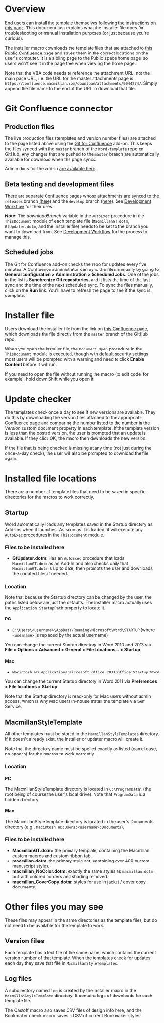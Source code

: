# Overview
End users can install the template themselves following the instructions [on this page](https://confluence.macmillan.com/display/PBL/Install+the+Macmillan+Template). This document just explains what the installer file does for troubleshooting or manual installation purposes (or just because you're curious).

The installer macro downloads the template files that are attached to  [this Public Confluence page](https://confluence.macmillan.com/display/PBL/Word+Template+downloads+-+production) and saves them in the correct locations on the user's computer. It is a sibling page to the Public space home page, so users won't see it in the page tree when viewing the home page.

Note that the VBA code needs to reference the attachment URL, not the main page URL, i.e. the URL for the master attachments page is `https://confluence.macmillan.com/download/attachments/9044274/`. Simply append the file name to the end of the URL to download that file.

# Git Confluence connector
## Production files
The live production files (templates and version number files) are attached to the page listed above using the [Git for Confluence](https://marketplace.atlassian.com/plugins/nl.avisi.confluence.plugins.git-plugin/server/overview) add-on. This keeps the files synced with the `master` branch of the `Word-template` repo on GitHub. Any changes that are pushed to the `master` branch are automatically available for download when the page syncs.

Admin docs for the add-in [are available here](http://addons.avisi.com/git-for-confluence/documentation/).

## Beta testing and development files
There are separate Confluence pages whose attachments are synced to the `releases` branch [(here)](https://confluence.macmillan.com/display/PBL/Word+template+downloads+-+pre-release) and the `develop` branch [(here)](https://confluence.macmillan.com/display/PBL/Word+template+downloads+-+staging). See [Development Workflow](development+workflow) for their uses.

**Note:** The *downloadBranch* variable in the `AutoExec` procedure in the `ThisDocument` module of each template file (`MacmillanGT.dotm`, `GtUpdater.dotm`, and the installer file) needs to be set to the branch you want to download from. See [Development Workflow](development+workflow) for the process to manage this.


## Scheduled jobs
The Git for Confluence add-on checks the repo for updates every five minutes. A Confluence administrator can sync the files manually by going to **General configuration > Administration > Scheduled Jobs**. One of the jobs in the list is **Synchronize Git repositories**, and it lists the time of the last sync and the time of the next scheduled sync. To sync the files manually, click on the **Run** link. You'll have to refresh the page to see if the sync is complete.


# Installer file
Users download the installer file from the link on [this Confluence page](https://confluence.macmillan.com/display/PBL/Install+the+Macmillan+Template), which downloads the file directly from the `master` branch of the GitHub repo.

When you open the installer file, the `Document_Open` procedure in the `ThisDocument` module is executed, though with default security settings most users will be prompted with a warning and need to click **Enable Content** before it will run.

If you need to open the file without running the macro (to edit code, for example), hold down Shift while you open it.

# Update checker
The templates check once a day to see if new versions are available. They do this by downloading the version files attached to the appropriate Confluence page and comparing the number listed to the number in the *Version* custom document property in each template. If the template version is less than the posted version, the user is prompted that an update is available. If they click OK, the macro then downloads the new version.

If the file that is being checked is missing at any time (not just during the once-a-day check), the user will also be prompted to download the file again.


# Installed file locations
There are a number of template files that need to be saved in specific directories for the macros to work correctly.

## Startup
Word automatically loads any templates saved in the Startup directory as Add-Ins when it launches. As soon as it is loaded, it will execute any `AutoExec` procedures in the `ThisDocument` module.

### Files to be installed here
* **GtUpdater.dotm:** Has an `AutoExec` procedure that loads `MacmillanGT.dotm` as an Add-In and also checks daily that `MacmillanGT.dotm` is up to date, then prompts the user and downloads the updated files if needed.

### Location
Note that because the Startup directory can be changed by the user, the paths listed below are just the defaults. The installer macro actually uses the `Application.StartupPath` property to locate it.

#### PC
* `C:\Users\<username>\AppData\Roaming\Microsoft\Word\STARTUP` (where `<username>` is replaced by the actual username)

You can change the current Startup directory in Word 2010 and 2013 via **File > Options > Advanced > General > File Locations... > Startup**.

#### Mac
* `Macintosh HD:Applications:Microsoft Office 2011:Office:Startup:Word`

You can change the current Startup directory in Word 2011 via **Preferences > File locations > Startup**.

Note that the Startup directory is read-only for Mac users without admin access, which is why Mac users in-house install the template via Self Service.


## MacmillanStyleTemplate
All other templates must be stored in the `MacmillanStyleTemplates` directory. If it doesn't already exist, the installer or updater macro will create it.

Note that the directory name must be spelled exactly as listed (camel case, no spaces) for the macros to work correctly.


### Location
#### PC
The MacmillanStyleTemplate directory is located in `C:\ProgramData\` (the root being of course the user's local drive). Note that `ProgramData` is a hidden directory. 

#### Mac
The MacmillanStyleTemplate directory is located in the user's Documents directory (e.g., `Macintosh HD:Users:<username>:Documents`). 


### Files to be installed here
* **MacmillanGT.dotm:** the primary template, containing the Macmillan custom macros and custom ribbon tab.
* **macmillan.dotm:** the primary style set, containing over 400 custom manuscript styles.
* **macmillan_NoColor.dotm:** exactly the same styles as `macmillan.dotm` but with colored borders and shading removed.
* **macmillan_CoverCopy.dotm:** styles for use in jacket / cover copy documents.

# Other files you may see
These files may appear in the same directories as the template files, but do not need to be available for the template to work.

## Version files
Each template has a text file of the same name, which contains the current version number of that template. When the templates check for updates each day they save that file in `MacmillanStyleTemplates`.

## Log files
A subdirectory named `log` is created by the installer macro in the `MacmillanStyleTemplate` directory. It contains logs of downloads for each template file.

The Castoff macro also saves CSV files of design info here, and the Bookmaker check macro saves a CSV of current Bookmaker styles.









